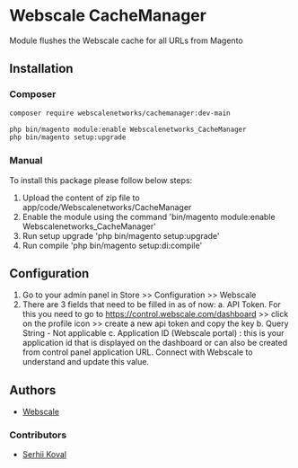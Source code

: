 # Webscale CacheManager

Module flushes the Webscale cache for all URLs from Magento

## Installation

### Composer

```bash
composer require webscalenetworks/cachemanager:dev-main

php bin/magento module:enable Webscalenetworks_CacheManager
php bin/magento setup:upgrade
```

### Manual
To install this package please follow below steps:

1. Upload the content of zip file to app/code/Webscalenetworks/CacheManager
2. Enable the module using the command 'bin/magento module:enable Webscalenetworks_CacheManager'
3. Run setup upgrade 'php bin/magento setup:upgrade'
4. Run compile 'php bin/magento setup:di:compile'

## Configuration

1. Go to your admin panel in Store >> Configuration >> Webscale
2. There are 3 fields that need to be filled in as of now:
    a. API Token. For this you need to go to https://control.webscale.com/dashboard >> click on the profile icon >> create a new api token and copy the key
    b. Query String - Not applicable
    c. Application ID (Webscale portal) : this is your application id that is displayed on the dashboard or can also be created from control panel application URL. Connect with Webscale to understand and update this value.

## Authors

* [Webscale](mailto:harshada@webscalenetworks.com)

### Contributors

* [Serhii Koval](mailto:sergiy.koval@gmail.com)

